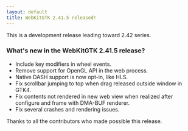 ```yaml
---
layout: default
title: WebKitGTK 2.41.5 released!
---
```


This is a development release leading toward 2.42 series.

### What's new in the WebKitGTK 2.41.5 release?

 - Include key modifiers in wheel events.
 - Remove support for OpenGL API in the web process.
 - Native DASH support is now opt-in, like HLS.
 - Fix scrollbar jumping to top when drag released outside window in GTK4.
 - Fix contents not rendered in new web view when realized after configure
   and frame with DMA-BUF renderer.
 - Fix several crashes and rendering issues.

Thanks to all the contributors who made possible this release.
